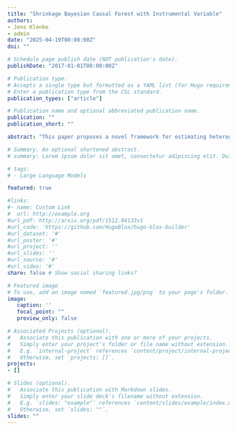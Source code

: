 ```yaml
---
title: "Shrinkage Bayesian Causal Forest with Instrumental Variable"
authors:
- Jens Klenke
- admin
date: "2025-04-19T00:00:00Z"
doi: ""

# Schedule page publish date (NOT publication's date).
publishDate: "2017-01-01T00:00:00Z"

# Publication type.
# Accepts a single type but formatted as a YAML list (for Hugo requirements).
# Enter a publication type from the CSL standard.
publication_types: ["article"]

# Publication name and optional abbreviated publication name.
publication: ""
publication_short: ""

abstract: "This paper proposes a novel framework for estimating heterogeneous treatment effects using Instrumental Variables (IV) in observational studies with sparse data and imperfect compliance. To address these limitations, we build upon the Bayesian Instrumental Variable Causal Forest (BCF-IV) framework that has been developed to estimate the conditional Complier Average Causal Effect (CACE) non-parametrically while retaining interpretability. BCF-IV uses Bayesian Additive Regression Trees (BART) to identify treatment effect heterogeneity and to estimate the conditional CACE based on the conditional Intention-To-Treat (ITT) effects and the proportion of compliers. Our approach extends BCF-IV by proposing a Shrinkage Bayesian Instrumental Variable Causal Forest (SBCF-IV) algorithm. SBCF-IV adopts the SoftBART algorithm and makes two major contributions. First, SBCF-IV implicitly discriminates between relevant and irrelevant covariates when estimating conditional ITT effects and proportions of compliers. Secondly, our approach implements varying posterior splitting probabilities from SoftBART into the discovery of heterogeneous subgroups. These modifications enhance SBCF-IV's ability to handle sparse data and to detect variables that drive the heterogeneity of treatment effects. A simulation study suggests that a more precise estimation of conditional CACE can be achieved while maintaining interpretability, particularly in scenarios with sparsity, confounding, and nonlinearity. In an empirical application, we revisit the Oregon Health Insurance Experiment to demonstrate the use of SBCF-IV in comparison to BCF-IV and discuss the differences in the estimates for the conditional CACE."

# Summary. An optional shortened abstract.
# summary: Lorem ipsum dolor sit amet, consectetur adipiscing elit. Duis posuere tellus ac convallis placerat. Proin tincidunt magna sed ex sollicitudin condimentum.

# tags:
# - Large Language Models

featured: true

#links:
#- name: Custom Link
#  url: http://example.org
#url_pdf: http://arxiv.org/pdf/1512.04133v1
#url_code: 'https://github.com/HugoBlox/hugo-blox-builder'
#url_dataset: '#'
#url_poster: '#'
#url_project: ''
#url_slides: ''
#url_source: '#'
#url_video: '#'
share: false # Show social sharing links?

# Featured image
# To use, add an image named `featured.jpg/png` to your page's folder. 
image:
   caption: ''
   focal_point: ""
   preview_only: false

# Associated Projects (optional).
#   Associate this publication with one or more of your projects.
#   Simply enter your project's folder or file name without extension.
#   E.g. `internal-project` references `content/project/internal-project/index.md`.
#   Otherwise, set `projects: []`.
projects:
- []

# Slides (optional).
#   Associate this publication with Markdown slides.
#   Simply enter your slide deck's filename without extension.
#   E.g. `slides: "example"` references `content/slides/example/index.md`.
#   Otherwise, set `slides: ""`.
slides: ""
---
```






